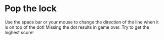 # Pop the lock

Use the space bar or your mouse to change the direction of the line when it is on top of the dot! Missing the dot results in game over. Try to get the highest score!
